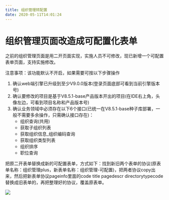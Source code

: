 ```yaml
---
title: 组织管理转配置
date: 2020-05-11T14:01:24
---
```


# 组织管理页面改造成可配置化表单

之前的组织管理页面是用二开页面实现，实施人员不可修改，现已新增一个可配置表单页面，支持实施修改。

注意事项：该功能默认不开启，如果需要可按以下步骤操作

1. 确认web端引擎已升级到至少V9.0.0版本(登录页面底部可看到当前引擎版本号)
2. 确认要修改的项目是基于V8.5.1-base产品版本开出的项目(在IDE右上角，头像左边，可看到项目名称和产品版本号)
3. 确认业务领域中必须存在以下6个接口(已统一在V8.5.1-base种子库部署，一般不需要多余操作，只需确认接口存在)：
   * 组织查询(共用)
   * 获取子组织列表
   * 获取组织信息\_组织编码查询
   * 获取组织类型列表
   * 组织排序
   * 职位查询

把原二开表单替换成新的可配置表单，方式如下：找到新旧两个表单的协议(原表单名称：组织管理plus，新表单名称：组织管理-可配置)，把两者协议copy出来，然后把新表单协议pageinfo里面的code title pagedescr directorytypecode替换成旧表单的，再把整理好的协议，覆盖原表单。  
  
![](http://apaas.wxchina.com:8881/wp-content/uploads/%E7%BB%84%E7%BB%87%E7%AE%A1%E7%90%86%E8%BD%AC%E9%85%8D%E7%BD%AE.png%20)